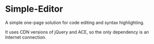 # Simple-Editor
A simple one-page solution for code editing and syntax highlighting. 

It uses CDN versions of jQuery and ACE, so the only dependency is an Internet connection.
